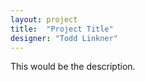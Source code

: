 ```yaml
---
layout: project
title:  "Project Title"
designer: "Todd Linkner"
---
```


This would be the description.
